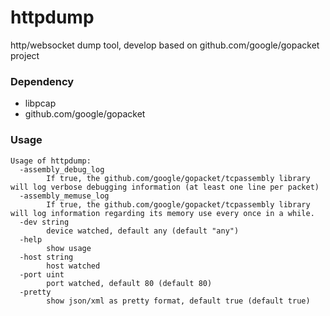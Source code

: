 # httpdump
http/websocket dump tool, develop based on github.com/google/gopacket project

### Dependency

- libpcap
- github.com/google/gopacket

### Usage
```
Usage of httpdump:
  -assembly_debug_log
    	If true, the github.com/google/gopacket/tcpassembly library will log verbose debugging information (at least one line per packet)
  -assembly_memuse_log
    	If true, the github.com/google/gopacket/tcpassembly library will log information regarding its memory use every once in a while.
  -dev string
    	device watched, default any (default "any")
  -help
    	show usage
  -host string
    	host watched
  -port uint
    	port watched, default 80 (default 80)
  -pretty
    	show json/xml as pretty format, default true (default true)
 ```

